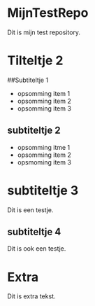 # MijnTestRepo

Dit is mijn test repository.

# Tilteltje 2

##Subtiteltje 1

- opsomming item 1
- opsomming item 2
- opsomming item 3

## subtiteltje 2

- opsomming itme 1
- opsomming item 2
- opsmoming item 3

subtiteltje 3
===============

Dit is een testje.

subtiteltje 4
---------------

Dit is ook een testje.

# Extra

Dit is extra tekst.

